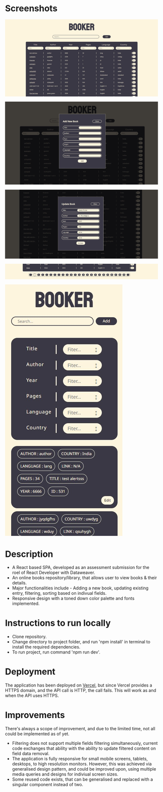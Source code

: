 # Screenshots

![Screenshot](./public/screenshots/Screenshot%2001.jpg)

![Screenshot](./public/screenshots/Screenshot%2003.jpg)

![Screenshot](./public/screenshots/Screenshot%2004.jpg)

![Screenshot](./public/screenshots/Screenshot%2002.jpg)

![Screenshot](./public/screenshots/Screenshot%2005.jpg)

# Description

- A React based SPA, developed as an assessment submission for the roel of React Developer with Dataweaver.
- An online books repository/library, that allows user to view books & their details.
- Major functionalities include - Adding a new book, updating existing entry, filtering, sorting based on indivual fields.
- Responsive design with a toned down color palette and fonts implemented.

# Instructions to run locally

- Clone repository.
- Change directory to project folder, and run 'npm install' in terminal to install the required dependencies.
- To run project, run command 'npm run dev'.

# Deployment

The application has been deployed on [Vercel](https://dataweaver-booker-f73f2vbsn-abhi-j0407.vercel.app/), but since Vercel provides a HTTPS domain, and the API call is HTTP, the call fails. This will work as and when the API uses HTTPS. 

# Improvements

There's always a scope of improvement, and due to the limited time, not all could be implemented as of yet.

- Filtering does not support multiple fields filtering simultaneously, current code exchanges that ability with the ability to update filtered content on field data removal.
- The application is fully responsive for small mobile screens, tablets, desktops, to high resolution monitors. However, this was achieved via generalised design pattern, and could be improved upon, using multiple media queries and designs for indiviual screen sizes.
- Some reused code exists, that can be generalised and replaced with a singular component instead of two.